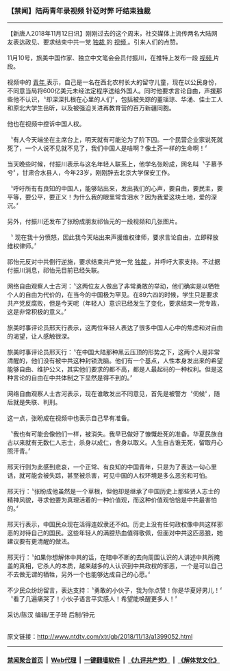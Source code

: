 ### 【禁闻】陆两青年录视频 针砭时弊 吁结束独裁
------------------------

<div class="wysiwyg">
 【新唐人2018年11月12日讯】刚刚过去的这个周末，社交媒体上流传两名大陆网友表达政见、要求结束中共一党
 <a href="http://www.ntdtv.com/xtr/gb/articlelistbytag_独裁.html" target="_blank">
  独裁
 </a>
 的
 <a href="http://www.ntdtv.com/xtr/gb/articlelistbytag_视频.html" target="_blank">
  视频
 </a>
 。引来人们的点赞。
 <br/>
 <br/>
 11月10号，旅美中国作家、独立中文笔会会员付振川，在推特上发布一段
 <a href="http://www.ntdtv.com/xtr/gb/articlelistbytag_视频.html" target="_blank">
  视频
 </a>
 片段。
 <br/>
 <br/>
 视频中的
 <a href="http://www.ntdtv.com/xtr/gb/articlelistbytag_青年.html" target="_blank">
  青年
 </a>
 表示，自己是一名在西北农村长大的留守儿童，现在以公民身份，不同意当局将600亿美元未经法定程序送给外国人。同时他要求言论自由，声援那些他不认识，〝却深深扎根在心里的人们〞，包括被失踪的董瑶琼、华涌、佳士工人和原北大学生岳昕，以及被强迫关进再教育营的百万新疆同胞。
 <br/>
 <br/>
 他也在视频中控诉中国人权。
 <br/>
 <br/>
 〝有人今天端坐在主席台上，明天就有可能沦为了阶下囚。一个民营企业家说死就死了，一个人说不见就不见了，我们中国人是啥啊？像土芥一样的生命啊！〞
 <br/>
 <br/>
 当天晚些时候，付振川表示与这名年轻人联系上，他学名张盼成，网名叫〝子慕予兮〞，甘肃合水县人，今年23岁，刚刚辞去北京大学保安工作。
 <br/>
 <br/>
 〝呼吁所有有良知的中国人，能够站出来，发出我们的心声，要自由，要民主，要平等，要公平，要正义！为什么我的眼里常含泪水？因为我爱这块土地，爱的深沉。〞
 <br/>
 <br/>
 另外，付振川还发布了张盼成朋友祁怡元的一段视频和几张图片。
 <br/>
 <br/>
 〝 现在我十分愤怒，因此我今天站出来声援维权律师，要求言论自由，立即释放维权律师。〞
 <br/>
 <br/>
 祁怡元反对中共倒行逆施，要求结束共产党一党
 <a href="http://www.ntdtv.com/xtr/gb/articlelistbytag_独裁.html" target="_blank">
  独裁
 </a>
 ，并呼吁大家支持。不过据付振川消息，祁怡元目前已经失联。
 <br/>
 <br/>
 网络自由观察人士古河：〝这两位友人做出了非常勇敢的举动，他们确实是以牺牲个人的自由为代价的，在当今的中国极为罕见。在89六四的时候，学生只是要求共产党反腐败，但是今天呢（年轻人）意识已经发生了变化，要求结束一党专政，这是非常积极的意义。〞
 <br/>
 <br/>
 旅美时事评论员邢天行表示，这两位年轻人表达了很多中国人心中的焦虑和对自由的渴望，让人感触很深。
 <br/>
 <br/>
 旅美时事评论员邢天行：〝在中国大陆那种黑云压顶的形势之下，这两个人是非常清醒的，他们没有被中共这种封锁洗脑。他们有一个基点，人性本身发出来的希望能够自由、维护公义，其实他们要求的都不高，都是人最起码的一种权利。但是这种言论的自由在中共体制之下显然是得不到的。〞
 <br/>
 <br/>
 网络自由观察人士古河表示，现在谁敢发出不同意见，首先是被警方〝伺候〞，随后就是失联、判刑。
 <br/>
 <br/>
 这一点，张盼成在视频中也表示自己早有准备。
 <br/>
 <br/>
 〝我也有可能会像他们一样，被消失。我早已做好了慷慨赴死的准备。华夏民族自古以来就有无数仁人志士，杀身以成仁，舍身以取义。人生自古谁无死，留取丹心照汗青。〞
 <br/>
 <br/>
 邢天行则为此感到悲哀，一个正常、有良知的中国青年，只是为了表达一句心里话，就可能会被失踪，甚至被杀害，可见中国的人权环境是多么恶劣和可怕。
 <br/>
 <br/>
 邢天行：〝张盼成他虽然是一个草根，但他却是继承了中国历史上那些贤人志士的精神风貌，寻求他要为真理活着的一种价值观，而这种价值观恰恰是中共最害怕的。〞
 <br/>
 <br/>
 邢天行表示，中国民众现在活得连奴隶还不如。历史上没有任何政权像中共这样邪恶的对待自己的国民。这些年轻人的满腔热血值得敬佩，但面对中共这匹恶狼，她建议要有更清醒的做法。
 <br/>
 <br/>
 邢天行：〝如果你想解体中共的话，在暗中不断的去向周围认识的人讲述中共所掩盖的真相，它杀人的本质，越来越多的人认识到中共政权的邪恶，一个是可以自己不去做无谓的牺牲，另外一个也能够达成自己的心愿。〞
 <br/>
 <br/>
 不少民众纷纷留言，表达支持：〝勇敢的小伙子，我为你点赞！你是华夏好男儿！〞〝看了几遍痛哭了！小伙子语言平实感人！希望能唤醒更多人！〞
 <br/>
 <br/>
 采访/陈汉 编辑/王子琦 后制/钟元
</div>

<br/>原文链接：http://www.ntdtv.com/xtr/gb/2018/11/13/a1399052.html


------------------------
#### [禁闻聚合首页](https://github.com/gfw-breaker/banned-news/blob/master/README.md) &nbsp;|&nbsp; [Web代理](https://github.com/gfw-breaker/open-proxy/blob/master/README.md) &nbsp;|&nbsp; [一键翻墙软件](https://github.com/gfw-breaker/nogfw/blob/master/README.md) &nbsp;|&nbsp; [《九评共产党》](https://github.com/gfw-breaker/9ping.md/blob/master/README.md#九评之一评共产党是什么) &nbsp;|&nbsp; [《解体党文化》](https://github.com/gfw-breaker/jtdwh.md/blob/master/README.md#绪论)